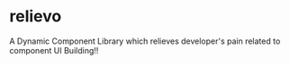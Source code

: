 # relievo
 A Dynamic Component Library which relieves developer's pain related to component UI Building!!
